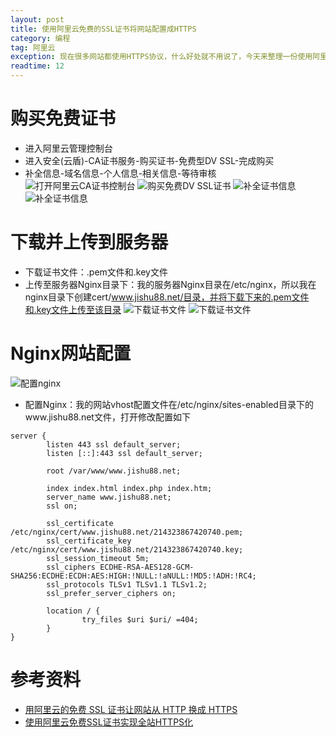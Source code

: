 ```yaml
---
layout: post
title: 使用阿里云免费的SSL证书将网站配置成HTTPS
category: 编程
tag: 阿里云
exception: 现在很多网站都使用HTTPS协议，什么好处就不用说了，今天来整理一份使用阿里云免费的SSL证书将网站配置成HTTPS的教程
readtime: 12
---
```


# 购买免费证书
* 进入阿里云管理控制台
* 进入安全(云盾)-CA证书服务-购买证书-免费型DV SSL-完成购买
* 补全信息-域名信息-个人信息-相关信息-等待审核
![打开阿里云CA证书控制台](http://yzsunlei.b0.upaiyun.com/201711/20171105202937.png)
![购买免费DV SSL证书](http://yzsunlei.b0.upaiyun.com/201711/20171105203052.png)
![补全证书信息](http://yzsunlei.b0.upaiyun.com/201711/20171105203151.png)
![补全证书信息](http://yzsunlei.b0.upaiyun.com/201711/20171105203539.png)

# 下载并上传到服务器
* 下载证书文件：.pem文件和.key文件
* 上传至服务器Nginx目录下：我的服务器Nginx目录在/etc/nginx，所以我在nginx目录下创建cert/www.jishu88.net/目录，并将下载下来的.pem文件和.key文件上传至该目录
![下载证书文件](http://yzsunlei.b0.upaiyun.com/201711/20171105203724.png)
![下载证书文件](http://yzsunlei.b0.upaiyun.com/201711/20171105203825.png)

# Nginx网站配置
![配置nginx](http://yzsunlei.b0.upaiyun.com/201711/20171105203915.png)
* 配置Nginx：我的网站vhost配置文件在/etc/nginx/sites-enabled目录下的www.jishu88.net文件，打开修改配置如下
```$xslt
server {
        listen 443 ssl default_server;
        listen [::]:443 ssl default_server;

        root /var/www/www.jishu88.net;

        index index.html index.php index.htm;
        server_name www.jishu88.net;
        ssl on;

        ssl_certificate   /etc/nginx/cert/www.jishu88.net/214323867420740.pem;
        ssl_certificate_key  /etc/nginx/cert/www.jishu88.net/214323867420740.key;
        ssl_session_timeout 5m;
        ssl_ciphers ECDHE-RSA-AES128-GCM-SHA256:ECDHE:ECDH:AES:HIGH:!NULL:!aNULL:!MD5:!ADH:!RC4;
        ssl_protocols TLSv1 TLSv1.1 TLSv1.2;
        ssl_prefer_server_ciphers on;

        location / {
                try_files $uri $uri/ =404;
        }
}
```

# 参考资料
* [用阿里云的免费 SSL 证书让网站从 HTTP 换成 HTTPS](https://ninghao.net/blog/4449)
* [使用阿里云免费SSL证书实现全站HTTPS化](https://segmentfault.com/a/1190000009220479)